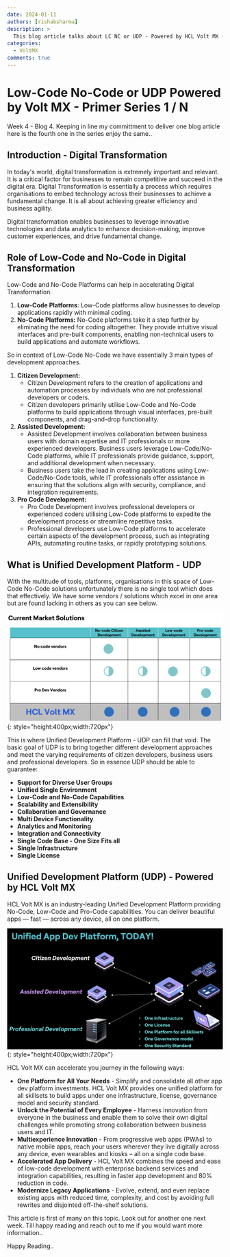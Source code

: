 ```yaml
---
date: 2024-01-11
authors: [rishabsharma]
description: >
  This blog article talks about LC NC or UDP - Powered by HCL Volt MX - Primer Series 1 of N
categories:
  - VoltMX
comments: true
---
```


# **Low-Code No-Code or UDP Powered by Volt MX - Primer Series 1 / N**

Week 4 - Blog 4. Keeping in line my committment to deliver one blog article here is the fourth one in the series enjoy the same..

## **Introduction - Digital Transformation**

In today's world, digital transformation is extremely important and relevant. It is a critical factor for businesses to remain competitive and succeed in the digital era. Digital Transformation is essentially a process which requires organisations to embed technology across their businesses to achieve a fundamental change. It is all about achieving greater efficiency and business agility.

Digital transformation enables businesses to leverage innovative technologies and data analytics to enhance decision-making, improve customer experiences, and drive fundamental change.

<!-- more -->

## **Role of Low-Code and No-Code in Digital Transformation**

Low-Code and No-Code Platforms can help in accelerating Digital Transformation.

1. **Low-Code Platforms**: Low-Code platforms allow businesses to develop applications rapidly with minimal coding.
2. **No-Code Platforms:** No-Code platforms take it a step further by eliminating the need for coding altogether. They provide intuitive visual interfaces and pre-built components, enabling non-technical users to build applications and automate workflows.

So in context of Low-Code No-Code we have essentially 3 main types of development approaches.

1. **Citizen Development:**
   - Citizen Development refers to the creation of applications and automation processes by individuals who are not professional developers or coders.
   - Citizen developers primarily utilise Low-Code and No-Code platforms to build applications through visual interfaces, pre-built components, and drag-and-drop functionality.
2. **Assisted Development:**
   - Assisted Development involves collaboration between business users with domain expertise and IT professionals or more experienced developers. Business users leverage Low-Code/No-Code platforms, while IT professionals provide guidance, support, and additional development when necessary.
   - Business users take the lead in creating applications using Low-Code/No-Code tools, while IT professionals offer assistance in ensuring that the solutions align with security, compliance, and integration requirements.
3. **Pro Code Development:**
   - Pro Code Development involves professional developers or experienced coders utilising Low-Code platforms to expedite the development process or streamline repetitive tasks.
   - Professional developers use Low-Code platforms to accelerate certain aspects of the development process, such as integrating APIs, automating routine tasks, or rapidly prototyping solutions.

## **What is Unified Development Platform - UDP**

With the multitude of tools, platforms, organisations in this space of Low-Code No-Code solutions unfortunately there is no single tool which does that effectively. We have some vendors / solutions which excel in one area but are found lacking in others as you can see below.

![Current State of the Market - HCL Volt MX provides all the capabilities](assets/images/udp/voltmxudp1.png){: style="height:400px;width:720px"}

This is where Unified Development Platform - UDP can fill that void. The basic goal of UDP is to bring together different development approaches and meet the varying requirements of citizen developers, business users and professional developers. So in essence UDP should be able to guarantee:

- **Support for Diverse User Groups**
- **Unified Single Environment**
- **Low-Code and No-Code Capabilities**
- **Scalability and Extensibility**
- **Collaboration and Governance**
- **Multi Device Functionality**
- **Analytics and Monitoring**
- **Integration and Connectivity**
- **Single Code Base - One Size Fits all**
- **Single Infrastructure**
- **Single License**

## **Unified Development Platform (UDP) - Powered by HCL Volt MX**

HCL Volt MX is an industry-leading Unified Development Platform providing No-Code, Low-Code and Pro-Code capabilities. You can deliver beautiful apps — fast — across any device, all on one platform.

![HCL Volt MX - One Single Solution](assets/images/udp/voltmxudp2.png){: style="height:400px;width:720px"}

HCL Volt MX can accelerate you journey in the following ways:

- **One Platform for All Your Needs** - Simplify and consolidate all other app dev platform investments. HCL Volt MX provides one unified platform for all skillsets to build apps under one infrastructure, license, governance model and security standard.
- **Unlock the Potential of Every Employee** - Harness innovation from everyone in the business and enable them to solve their own digital challenges while promoting strong collaboration between business users and IT.
- **Multiexperience Innovation** - From progressive web apps (PWAs) to native mobile apps, reach your users wherever they live digitally across any device, even wearables and kiosks – all on a single code base.
- **Accelerated App Delivery** - HCL Volt MX combines the speed and ease of low-code development with enterprise backend services and integration capabilities, resulting in faster app development and 80% reduction in code.
- **Modernize Legacy Applications** - Evolve, extend, and even replace existing apps with reduced time, complexity, and cost by avoiding full rewrites and disjointed off-the-shelf solutions.

This article is first of many on this topic. Look out for another one next week. Till happy reading and reach out to me if you would want more information..

Happy Reading..
